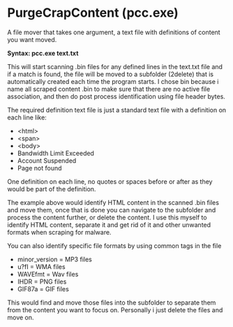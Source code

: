 # PurgeCrapContent (pcc.exe)
A file mover that takes one argument, a text file with definitions of content you want moved.

**Syntax: pcc.exe text.txt**
  
  This will start scanning .bin files for any defined lines in the text.txt
  file and if a match is found, the file will be moved to a subfolder (2delete)
  that is automatically created each time the program starts. I chose bin because
  i name all scraped content .bin to make sure that there are no active file
  association, and then do post process identification using file header bytes.
  
The required definition text file is just a standard text file with a definition on each line like:

  - \<html>
  - \<span>
  - \<body>
  - Bandwidth Limit Exceeded
  - Account Suspended
  - Page not found

One definition on each line, no quotes or spaces before or after as they would be part of the definition.

The example above would identify HTML content in the scanned .bin files and move them, once that is done
you can navigate to the subfolder and process the content further, or delete the content. I use this myself
to identify HTML content, separate it and get rid of it and other unwanted formats when scraping for malware.

You can also identify specific file formats by using common tags in the file

  - minor_version = MP3 files
  - u?fI          = WMA files
  - WAVEfmt       = Wav files
  - IHDR          = PNG files
  - GIF87a        = GIF files

This would find and move those files into the subfolder to separate them from the content you want to focus
on. Personally i just delete the files and move on.
